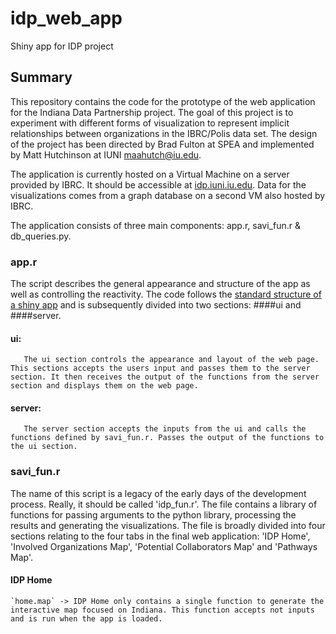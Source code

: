 # idp_web_app
Shiny app for IDP project

## Summary
This repository contains the code for the prototype of the web application for the Indiana Data Partnership project. The goal of this project is to experiment with different forms of visualization to represent implicit relationships between organizations in the IBRC/Polis data set. The design of the project has been directed by Brad Fulton at SPEA and implemented by Matt Hutchinson at IUNI [maahutch@iu.edu](maahutch@iu.edu).

The application is currently hosted on a Virtual Machine on a server provided by IBRC. It should be accessible at [idp.iuni.iu.edu](idp.iuni.iu.edu). Data for the visualizations comes from a graph database on a second VM also hosted by IBRC.

The application consists of three main components: app.r, savi_fun.r & db_queries.py.

### app.r
The script describes the general appearance and structure of the app as well as controlling the reactivity. The code follows the [standard structure of a shiny app](https://shiny.rstudio.com/tutorial/written-tutorial/lesson2/) and is subsequently divided into two sections: ####ui and ####server.

#### ui:
       The ui section controls the appearance and layout of the web page. This sections accepts the users input and passes them to the server section. It then receives the output of the functions from the server section and displays them on the web page.

#### server:
       The server section accepts the inputs from the ui and calls the functions defined by savi_fun.r. Passes the output of the functions to the ui section.

### savi_fun.r
The name of this script is a legacy of the early days of the development process. Really, it should be called 'idp_fun.r'.
The file contains a library of functions for passing arguments to the python library, processing the results and generating the visualizations. The file is broadly divided into four sections relating to the four tabs in the final web application: 'IDP Home', 'Involved Organizations Map', 'Potential Collaborators Map' and 'Pathways Map'.

#### IDP Home
    `home.map` -> IDP Home only contains a single function to generate the interactive map focused on Indiana. This function accepts not inputs and is run when the app is loaded.

